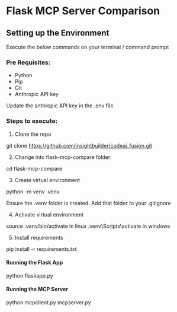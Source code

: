 # Flask MCP Server Comparison

## Setting up the Environment

Execute the below commands on your terminal /
command prompt

### Pre Requisites:

- Python
- Pip
- Git
- Anthropic API key

Update the anthropic API key in the .env file

### Steps to execute:

1. Clone the repo

git clone
https://github.com/insightbuilder/codeai_fusion.git

2. Change into flask-mcp-compare folder:

cd flask-mcp-compare

3. Create virtual environment

python -m venv .venv

Ensure the .venv folder is created. Add that
folder to your .gitignore

4. Activate virtual environment

source .venv/bin/activate in linux
.venv\Scripts\activate in windows

5. Install requirements

pip install -r requirements.txt

#### Running the Flask App

python flaskapp.py

#### Running the MCP Server

python mcpclient.py mcpserver.py
